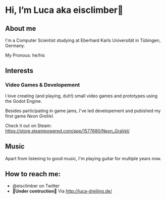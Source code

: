 # Hi, I’m Luca aka eisclimber👋

## About me
I'm a Computer Scientist studying at Eberhard Karls Universität in Tübingen, Germany.

My Pronous: he/his


## Interests

### Video Games & Developement
I love creating (and playing, duh!) small video games and prototypes using the Godot Engine.

Besides participating in game jams, I've led developement and pubished my first game *Neon GraVel*.

Check it out on Steam: https://store.steampowered.com/app/1577680/Neon_GraVel/

## Music
Apart from listening to good music, I'm playing guitar for multiple years now.


## How to reach me:
- @eisclimber on Twitter
- 🚧**Under contruction**🚧 Via http://luca-dreiling.de/
